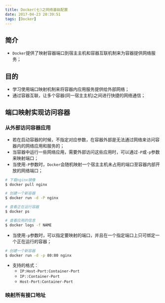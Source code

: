 ```yaml
---
title: Docker(七)之网络基础配置
date: 2017-04-23 20:39:51
tags: [Docker]
---
```


## 简介
+ `Docker`提供了映射容器端口到宿主主机和容器互联机制来为容器提供网络服务；

## 目的
+ 学习使用端口映射机制来将容器内应用服务提供给外部网络；
+ 通过容器互联，让多个容器(同一宿主主机)之间进行快捷的网络通信；

<!-- more -->

## 端口映射实现访问容器

### 从外部访问容器应用
+ 若在启动容器的时候，不指定对应参数，在容器外部是无法通过网络来访问容器内的网络应用和服务的；
+ 当容器中运行一些网络应用，需要外部访问这些应用时，可以通过`-P`或`-p`参数来映射端口；
+ 当使用`-P`参数时，`Docker`会随机映射一个宿主主机未占用的端口至容器内部开放的网络端口；

```bash
# 下载nginx镜像
$ docker pull nginx

# 创建一个新容器
$ docker run -d -P nginx

# 查看正在运行容器
$ docker ps

# 查看应用的信息
$ docker logs -f NAME
```

+ 当使用`-p`参数时，可以指定要映射的端口，并且在一个指定端口上只可绑定一个正在运行的容器；

```bash
# 创建一个新容器
$ docker run -d -p 80:80 nginx
```

+ 支持的格式：
    + `IP:Host-Port:Container-Port`
    + `IP::Container-Port`
    + `Host-Port:Container-Port`

### 映射所有接口地址
